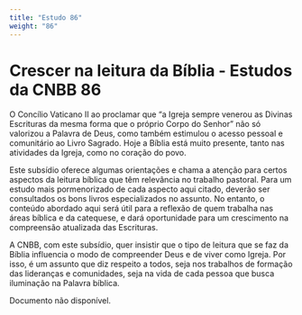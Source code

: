 ```yaml
---
title: "Estudo 86"
weight: "86"
---
```


# Crescer na leitura da Bíblia - Estudos da CNBB 86

O Concílio Vaticano II ao proclamar que “a Igreja sempre venerou as Divinas Escrituras da mesma forma que o próprio Corpo do Senhor” não só valorizou a Palavra de Deus, como também estimulou o acesso pessoal e comunitário ao Livro Sagrado. Hoje a Bíblia está muito presente, tanto nas atividades da Igreja, como no coração do povo.

Este subsídio oferece algumas orientações e chama a atenção para certos aspectos da leitura bíblica que têm relevância no trabalho pastoral. Para um estudo mais pormenorizado de cada aspecto aqui citado, deverão ser consultados os bons livros especializados no assunto. No entanto, o conteúdo abordado aqui será útil para a reflexão de quem trabalha nas áreas bíblica e da catequese, e dará oportunidade para um crescimento na compreensão atualizada das Escrituras.

A CNBB, com este subsídio, quer insistir que o tipo de leitura que se faz da Bíblia influencia o modo de compreender Deus e de viver como Igreja. Por isso, é um assunto que diz respeito a todos, seja nos trabalhos de formação das lideranças e comunidades, seja na vida de cada pessoa que busca iluminação na Palavra bíblica.

Documento não disponível.

